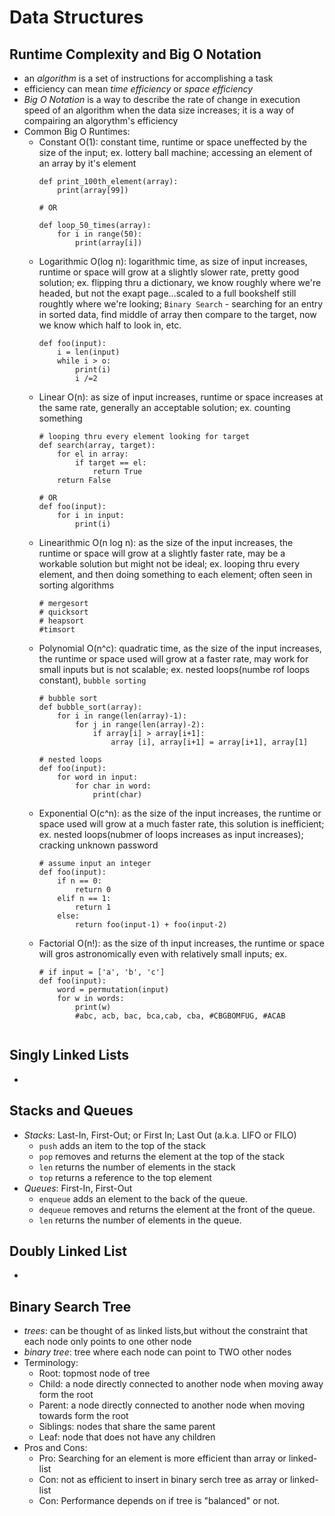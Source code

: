 # Data Structures

## Runtime Complexity and Big O Notation
 - an *algorithm* is a set of instructions for accomplishing a task
 - efficiency can mean *time efficiency* or *space efficiency*
 - *Big O Notation* is a way to describe the rate of change in execution speed of an algorithm when the data size increases; it is a way of compairing an algorythm's efficiency
 - Common Big O Runtimes:
     - Constant O(1): constant time, runtime or space uneffected by the size of the input; ex. lottery ball machine; accessing an element of an array by it's element
        ```
        def print_100th_element(array):
            print(array[99])

        # OR 

        def loop_50_times(array):
            for i in range(50):
                print(array[i])
        ```
     - Logarithmic O(log n):  logarithmic time, as size of input increases, runtime or space will grow at a slightly slower rate, pretty good solution; ex. flipping thru a dictionary, we know roughly where we're headed, but not the exapt page...scaled to a full bookshelf still roughtly where we're looking; `Binary Search` - searching for an entry in sorted data, find middle of array then compare to the target, now we know which half to look in, etc.
        ```
        def foo(input):
            i = len(input)
            while i > o:
                print(i)
                i /=2
        ```
     - Linear O(n): as size of input increases, runtime or space increases at the same rate, generally an acceptable solution; ex. counting something
        ```
        # looping thru every element looking for target
        def search(array, target):
            for el in array:
                if target == el:
                    return True
            return False
        
        # OR
        def foo(input):
            for i in input:
                print(i)
        ```
     - Linearithmic O(n log n): as the size of the input increases, the runtime or space will grow at a slightly faster rate, may be a workable solution but might not be ideal; ex. looping thru every element, and then doing something to each element; often seen in sorting algorithms 
        ```
        # mergesort
        # quicksort
        # heapsort
        #timsort
        ```
     - Polynomial O(n^c): quadratic time, as the size of the input increases, the runtime or space used will grow at a faster rate, may work for small inputs but is not scalable; ex. nested loops(numbe rof loops constant), `bubble sorting`
        ```
        # bubble sort
        def bubble_sort(array):
            for i in range(len(array)-1):
                for j in range(len(array)-2):
                    if array[i] > array[i+1]:
                        array [i], array[i+1] = array[i+1], array[1]

        # nested loops
        def foo(input):
            for word in input:
                for char in word:
                    print(char)
        ```
     - Exponential O(c^n): as the size of the input increases, the runtime or space used will grow at a much faster rate, this solution is inefficient; ex. nested loops(nubmer of loops increases as input increases); cracking unknown password
        ```
        # assume input an integer
        def foo(input):
            if n == 0: 
                return 0
            elif n == 1:
                return 1
            else:
                return foo(input-1) + foo(input-2)
        ```
     - Factorial O(n!): as the size of th input increases, the runtime or space will gros astronomically even with relatively small inputs; ex.
        ```
        # if input = ['a', 'b', 'c']
        def foo(input):
            word = permutation(input)
            for w in words:
                print(w)
                #abc, acb, bac, bca,cab, cba, #CBGBOMFUG, #ACAB


## Singly Linked Lists
 - 

## Stacks and Queues
 - *Stacks*: Last-In, First-Out; or First In; Last Out (a.k.a. LIFO or FILO)
     - `push` adds an item to the top of the stack
     - `pop` removes and returns the element at the top of the stack
     - `len` returns the number of elements in the stack
     - `top` returns a reference to the top element
 - *Queues*: First-In, First-Out
     - `enqueue` adds an element to the back of the queue.
     - `dequeue` removes and returns the element at the front of the queue.
     - `len` returns the number of elements in the queue.

## Doubly Linked List
 - 
## Binary Search Tree
 - *trees*: can be thought of as linked lists,but without the constraint that each node only points to one other node
 - *binary tree*: tree where each node can point to TWO other nodes
 - Terminology:
     - Root: topmost node of tree
     - Child: a node directly connected to another node when moving away form the root
     - Parent: a node directly connected to another node when moving towards form the root
     - Siblings: nodes that share the same parent
     - Leaf: node that does not have any children
 - Pros and Cons:
     - Pro: Searching for an element is more efficient than array or linked-list
     - Con: not as efficient to insert in binary serch tree as array or linked-list
     - Con: Performance depends on if tree is "balanced" or not. 